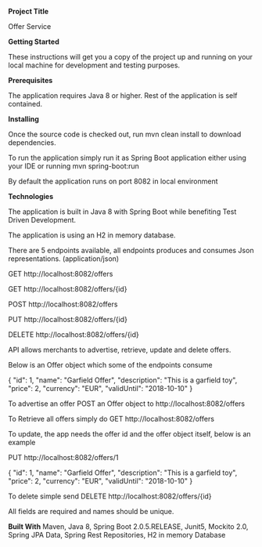 **Project Title**

Offer Service

**Getting Started**

These instructions will get you a copy of the project up and running on your local machine for development and testing purposes.


**Prerequisites**

The application requires Java 8 or higher. Rest of the application is self contained. 

**Installing**

Once the source code is checked out, run mvn clean install to download dependencies. 

To run the application simply run it as Spring Boot application either using your IDE or running mvn spring-boot:run

By default the application runs on port 8082 in local environment

**Technologies**

The application is built in Java 8 with Spring Boot while benefiting Test Driven Development.

The application is using an H2 in memory database.

There are 5 endpoints available, all endpoints produces and consumes Json representations. (application/json) 

GET http://localhost:8082/offers

GET http://localhost:8082/offers/{id}

POST http://localhost:8082/offers

PUT http://localhost:8082/offers/{id}

DELETE http://localhost:8082/offers/{id}

API allows merchants to advertise, retrieve, update and delete offers.

Below is an Offer object which some of the endpoints consume

{
  "id": 1,
  "name": "Garfield Offer",
  "description": "This is a garfield toy",
  "price": 2,
  "currency": "EUR",
  "validUntil": "2018-10-10"
}

To advertise an offer POST an Offer object to http://localhost:8082/offers

To Retrieve all offers simply do GET http://localhost:8082/offers

To update, the app needs the offer id and the offer object itself, below is an example

PUT http://localhost:8082/offers/1

{
  "id": 1,
  "name": "Garfield Offer",
  "description": "This is a garfield toy",
  "price": 2,
  "currency": "EUR",
  "validUntil": "2018-10-10"
}

To delete simple send 
DELETE http://localhost:8082/offers/{id}

All fields are required and names should be unique.

**Built With**
Maven, 
Java 8,
Spring Boot 2.0.5.RELEASE,
Junit5,
Mockito 2.0,
Spring JPA Data,
Spring Rest Repositories,
H2 in memory Database
